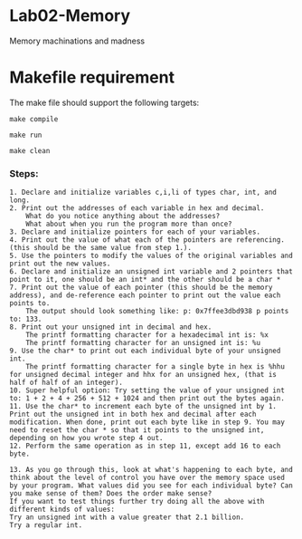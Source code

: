 # Lab02-Memory

Memory machinations and madness

# Makefile requirement

The make file should support the following targets:

`make compile`

`make run`

`make clean`


### Steps:
    
    1. Declare and initialize variables c,i,li of types char, int, and long.
    2. Print out the addresses of each variable in hex and decimal.
        What do you notice anything about the addresses?
        What about when you run the program more than once?
    3. Declare and initialize pointers for each of your variables.
    4. Print out the value of what each of the pointers are referencing. (this should be the same value from step 1.).
    5. Use the pointers to modify the values of the original variables and print out the new values.
    6. Declare and initialize an unsigned int variable and 2 pointers that point to it, one should be an int* and the other should be a char *
    7. Print out the value of each pointer (this should be the memory address), and de-reference each pointer to print out the value each points to.
        The output should look something like: p: 0x7ffee3dbd938 p points to: 133.
    8. Print out your unsigned int in decimal and hex.
        The printf formatting character for a hexadecimal int is: %x
        The printf formatting character for an unsigned int is: %u
    9. Use the char* to print out each individual byte of your unsigned int.
        The printf formatting character for a single byte in hex is %hhu for unsigned decimal integer and hhx for an unsigned hex, (that is half of half of an integer).
    10. Super helpful option: Try setting the value of your unsigned int to: 1 + 2 + 4 + 256 + 512 + 1024 and then print out the bytes again.
    11. Use the char* to increment each byte of the unsigned int by 1. Print out the unsigned int in both hex and decimal after each modification. When done, print out each byte like in step 9. You may need to reset the char * so that it points to the unsigned int, depending on how you wrote step 4 out.
    12. Perform the same operation as in step 11, except add 16 to each byte.

    13. As you go through this, look at what's happening to each byte, and think about the level of control you have over the memory space used by your program. What values did you see for each individual byte? Can you make sense of them? Does the order make sense?
    If you want to test things further try doing all the above with different kinds of values:
    Try an unsigned int with a value greater that 2.1 billion.
    Try a regular int.




